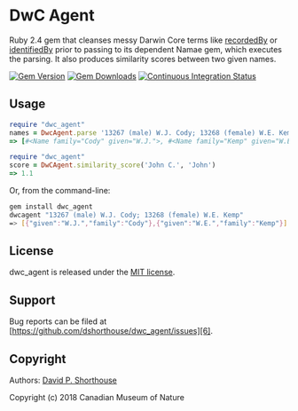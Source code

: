 DwC Agent
=========

Ruby 2.4 gem that cleanses messy Darwin Core terms like [recordedBy][10] or [identifiedBy][11] prior to passing to its dependent Namae gem, which executes the parsing. It also produces similarity scores between two given names.

[![Gem Version][1]][2]
[![Gem Downloads][8]][9]
[![Continuous Integration Status][3]][4]

Usage
-----

```ruby
require "dwc_agent"
names = DwcAgent.parse '13267 (male) W.J. Cody; 13268 (female) W.E. Kemp'
=> [#<Name family="Cody" given="W.J.">, #<Name family="Kemp" given="W.E.">]
```

```ruby
require "dwc_agent"
score = DwCAgent.similarity_score('John C.', 'John')
=> 1.1
```

Or, from the command-line:

```bash
gem install dwc_agent
dwcagent "13267 (male) W.J. Cody; 13268 (female) W.E. Kemp"
=> [{"given":"W.J.","family":"Cody"},{"given":"W.E.","family":"Kemp"}]
```

License
-------

dwc_agent is released under the [MIT license][5].

Support
-------

Bug reports can be filed at [https://github.com/dshorthouse/dwc_agent/issues][6].

Copyright
---------

Authors: [David P. Shorthouse][7]

Copyright (c) 2018 Canadian Museum of Nature

[1]: https://badge.fury.io/rb/dwc_agent.svg
[2]: http://badge.fury.io/rb/dwc_agent
[3]: https://secure.travis-ci.org/dshorthouse/dwc_agent.svg
[4]: http://travis-ci.org/dshorthouse/dwc_agent
[5]: http://www.opensource.org/licenses/MIT
[6]: https://github.com/dshorthouse/dwc_agent/issues
[7]: https://github.com/dshorthouse
[8]: https://img.shields.io/gem/dt/dwc_agent.svg
[9]: https://rubygems.org/gems/dwc_agent
[10]: http://rs.tdwg.org/dwc/terms/#recordedBy
[11]: http://rs.tdwg.org/dwc/terms/#identifiedBy
